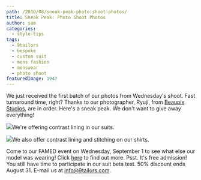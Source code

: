 ```yaml
---
path: /2010/08/sneak-peak-photo-shoot-photos/
title: Sneak Peak: Photo Shoot Photos
author: sam
categories: 
  - style-tips
tags: 
  - 9tailors
  - bespoke
  - custom suit
  - mens fashion
  - menswear
  - photo shoot
featuredImage: 1947
---
```

We just received the first batch of our photos from Wednesday's shoot. Fast turnaround time, right? Thanks to our photographer, Ryuji, from [Beaupix Studios](http://beaupix.com/), are in order. Here's a sneak peak. We don't want to give away everything!

[![](http://4.bp.blogspot.com/_RlJ3L7W6dBw/THgK0oKfQZI/AAAAAAAAIfw/kI0-TsgUrI0/s400/20100825-IMG_2978_web.jpg)](http://4.bp.blogspot.com/_RlJ3L7W6dBw/THgK0oKfQZI/AAAAAAAAIfw/kI0-TsgUrI0/s1600/20100825-IMG_2978_web.jpg)We're offering contrast lining in our suits.

[![](http://3.bp.blogspot.com/_RlJ3L7W6dBw/THgK0akjuDI/AAAAAAAAIfo/x43Vc8FnXDU/s400/20100825-IMG_2953_web.jpg)](http://3.bp.blogspot.com/_RlJ3L7W6dBw/THgK0akjuDI/AAAAAAAAIfo/x43Vc8FnXDU/s1600/20100825-IMG_2953_web.jpg)We also offer contrast lining and stitching on our shirts.

Come to our FAMED event on Wednesday, September 1 to see what else our model was wearing! Click [here](http://9tailors.blogspot.com/2010/08/9tailors-at-famed.html) to find out more. Psst. It's free admission! You still have time to participate in our suit beta test. 50% discount ends August 31. E-mail us at info@9tailors.com.